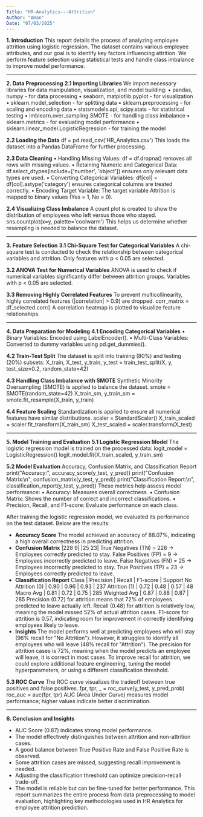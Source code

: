 ```yaml
---
Title: "HR-Analytics---Attrition"
Author: "Aman"
Date: "07/03/2025"
---
```





**1. Introduction**
This report details the process of analyzing employee attrition using logistic regression. The dataset contains various employee attributes, and our goal is to identify key factors influencing attrition. We perform feature selection using statistical tests and handle class imbalance to improve model performance.
________________________________________
**2. Data Preprocessing**
**2.1 Importing Libraries**
We import necessary libraries for data manipulation, visualization, and model building:
•	pandas, numpy - for data processing
•	seaborn, matplotlib.pyplot - for visualization
•	sklearn.model_selection - for splitting data
•	sklearn.preprocessing - for scaling and encoding data
•	statsmodels.api, scipy.stats - for statistical testing
•	imblearn.over_sampling.SMOTE - for handling class imbalance
•	sklearn.metrics - for evaluating model performance
•	sklearn.linear_model.LogisticRegression - for training the model

**2.2 Loading the Data**
 df = pd.read_csv('HR_Analytics.csv')
This loads the dataset into a Pandas DataFrame for further processing.

**2.3 Data Cleaning**
•	Handling Missing Values: df = df.dropna() removes all rows with missing values.
•	Retaining Numeric and Categorical Data: df.select_dtypes(include=['number', 'object']) ensures only relevant data types are used.
•	Converting Categorical Variables: df[col] = df[col].astype('category') ensures categorical columns are treated correctly.
•	Encoding Target Variable: The target variable Attrition is mapped to binary values (Yes = 1, No = 0).

**2.4 Visualizing Class Imbalance**
A count plot is created to show the distribution of employees who left versus those who stayed.
sns.countplot(x=y, palette='coolwarm')
This helps us determine whether resampling is needed to balance the dataset.
________________________________________
**3. Feature Selection**
**3.1 Chi-Square Test for Categorical Variables**
A chi-square test is conducted to check the relationship between categorical variables and attrition. Only features with p < 0.05 are selected.

**3.2 ANOVA Test for Numerical Variables**
ANOVA is used to check if numerical variables significantly differ between attrition groups. Variables with p < 0.05 are selected.

**3.3 Removing Highly Correlated Features**
To prevent multicollinearity, highly correlated features (|correlation| > 0.9) are dropped.
corr_matrix = df_selected.corr()
A correlation heatmap is plotted to visualize feature relationships.
________________________________________
**4. Data Preparation for Modeling**
**4.1 Encoding Categorical Variables**
•	Binary Variables: Encoded using LabelEncoder().
•	Multi-Class Variables: Converted to dummy variables using pd.get_dummies().

**4.2 Train-Test Split**
The dataset is split into training (80%) and testing (20%) subsets:
X_train, X_test, y_train, y_test = train_test_split(X, y, test_size=0.2, random_state=42)

**4.3 Handling Class Imbalance with SMOTE**
Synthetic Minority Oversampling (SMOTE) is applied to balance the dataset.
smote = SMOTE(random_state=42)
X_train_sm, y_train_sm = smote.fit_resample(X_train, y_train)

**4.4 Feature Scaling**
Standardization is applied to ensure all numerical features have similar distributions.
scaler = StandardScaler()
X_train_scaled = scaler.fit_transform(X_train_sm)
X_test_scaled = scaler.transform(X_test)
________________________________________
**5. Model Training and Evaluation**
**5.1 Logistic Regression Model**
The logistic regression model is trained on the processed data:
logit_model = LogisticRegression()
logit_model.fit(X_train_scaled, y_train_sm)

**5.2 Model Evaluation**
Accuracy, Confusion Matrix, and Classification Report
print("Accuracy:", accuracy_score(y_test, y_pred))
print("Confusion Matrix:\n", confusion_matrix(y_test, y_pred))
print("Classification Report:\n", classification_report(y_test, y_pred))
These metrics help assess model performance:
•	Accuracy: Measures overall correctness.
•	Confusion Matrix: Shows the number of correct and incorrect classifications.
•	Precision, Recall, and F1-score: Evaluate performance on each class.

After training the logistic regression model, we evaluated its performance on the test dataset. Below are the results:

- **Accuracy Score**
The model achieved an accuracy of 88.07%, indicating a high overall correctness in predicting attrition.
- **Confusion Matrix**
  |228  9|
  |25  23|
True Negatives (TN) = 228 → Employees correctly predicted to stay.
False Positives (FP) = 9 → Employees incorrectly predicted to leave.
False Negatives (FN) = 25 → Employees incorrectly predicted to stay.
True Positives (TP) = 23 → Employees correctly predicted to leave.
- **Classification Report**
  Class	              |	Precision	|  Recall   |    F1-score	 |  Support
  No Attrition (0)    |   0.90	  |   0.96	  |    0.93	     |    237
  Attrition (1)       |   0.72	  |   0.48	  |    0.57	     |    48
  Macro Avg           |	  0.81	  |   0.72	  |    0.75	     |    285
  Weighted Avg	      |   0.87    |	  0.88	  |    0.87	     |    285
Precision (0.72) for attrition means that 72% of employees predicted to leave actually left.
Recall (0.48) for attrition is relatively low, meaning the model missed 52% of actual attrition cases.
F1-score for attrition is 0.57, indicating room for improvement in correctly identifying employees likely to leave.
- **Insights**
The model performs well at predicting employees who will stay (96% recall for "No Attrition").
However, it struggles to identify all employees who will leave (48% recall for "Attrition").
The precision for attrition cases is 72%, meaning when the model predicts an employee will leave, it is correct in most cases.
To improve recall for attrition, we could explore additional feature engineering, tuning the model hyperparameters, or using a different classification threshold.

**5.3 ROC Curve**
The ROC curve visualizes the tradeoff between true positives and false positives.
fpr, tpr, _ = roc_curve(y_test, y_pred_prob)
roc_auc = auc(fpr, tpr)
AUC (Area Under Curve) measures model performance; higher values indicate better discrimination.
________________________________________
**6. Conclusion and Insights**
- AUC Score (0.87) indicates strong model performance.
- The model effectively distinguishes between attrition and non-attrition cases.
- A good balance between True Positive Rate and False Positive Rate is observed.
- Some attrition cases are missed, suggesting recall improvement is needed.
- Adjusting the classification threshold can optimize precision-recall trade-off.
- The model is reliable but can be fine-tuned for better performance.
This report summarizes the entire process from data preprocessing to model evaluation, highlighting key methodologies used in HR Analytics for employee attrition prediction.
